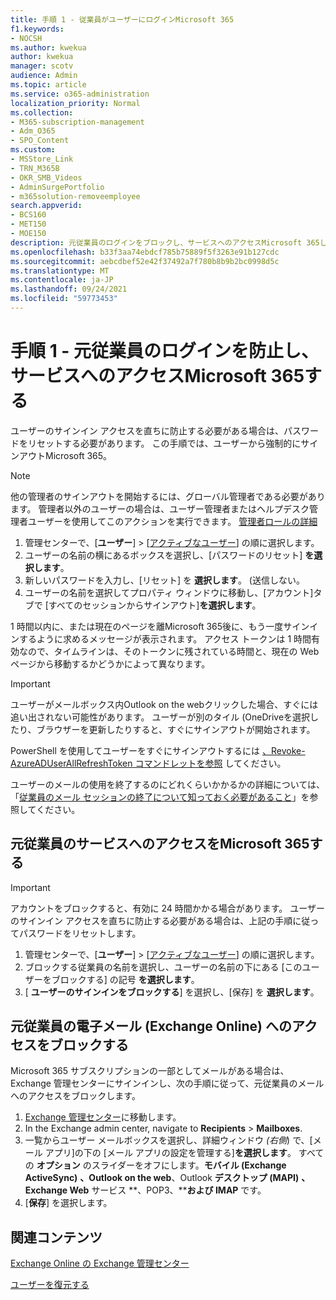 ```yaml
---
title: 手順 1 - 従業員がユーザーにログインMicrosoft 365
f1.keywords:
- NOCSH
ms.author: kwekua
author: kwekua
manager: scotv
audience: Admin
ms.topic: article
ms.service: o365-administration
localization_priority: Normal
ms.collection:
- M365-subscription-management
- Adm_O365
- SPO_Content
ms.custom:
- MSStore_Link
- TRN_M365B
- OKR_SMB_Videos
- AdminSurgePortfolio
- m365solution-removeemployee
search.appverid:
- BCS160
- MET150
- MOE150
description: 元従業員のログインをブロックし、サービスへのアクセスMicrosoft 365します。
ms.openlocfilehash: b33f3aa74ebdcf785b75889f5f3263e91b127cdc
ms.sourcegitcommit: aebcdbef52e42f37492a7f780b8b9b2bc0998d5c
ms.translationtype: MT
ms.contentlocale: ja-JP
ms.lasthandoff: 09/24/2021
ms.locfileid: "59773453"
---
```

# <a name="step-1---prevent-a-former-employee-from-logging-in-and-block-access-to-microsoft-365-services"></a>手順 1 - 元従業員のログインを防止し、サービスへのアクセスMicrosoft 365する

ユーザーのサインイン アクセスを直ちに防止する必要がある場合は、パスワードをリセットする必要があります。 この手順では、ユーザーから強制的にサインアウトMicrosoft 365。

> [!NOTE]
> 他の管理者のサインアウトを開始するには、グローバル管理者である必要があります。 管理者以外のユーザーの場合は、ユーザー管理者またはヘルプデスク管理者ユーザーを使用してこのアクションを実行できます。 [管理者ロールの詳細](about-admin-roles.md)

1. 管理センターで、[**ユーザー**] \> [<a href="https://go.microsoft.com/fwlink/p/?linkid=834822" target="_blank">アクティブなユーザー</a>] の順に選択します。
2. ユーザーの名前の横にあるボックスを選択し、[パスワードのリセット] **を選択します**。
3. 新しいパスワードを入力し、[リセット] を **選択します**。 (送信しない。
4. ユーザーの名前を選択してプロパティ ウィンドウに移動し、[アカウント]タブで [すべてのセッションからサインアウト]**を選択します**。

1 時間以内に、または現在のページを離Microsoft 365後に、もう一度サインインするように求めるメッセージが表示されます。 アクセス トークンは 1 時間有効なので、タイムラインは、そのトークンに残されている時間と、現在の Web ページから移動するかどうかによって異なります。
  
> [!IMPORTANT]
> ユーザーがメールボックス内Outlook on the webクリックした場合、すぐには追い出されない可能性があります。 ユーザーが別のタイル (OneDriveを選択したり、ブラウザーを更新したりすると、すぐにサインアウトが開始されます。
  
PowerShell を使用してユーザーをすぐにサインアウトするには [、Revoke-AzureADUserAllRefreshToken コマンドレットを参照](/powershell/module/azuread/revoke-azureaduserallrefreshtoken) してください。
  
ユーザーのメールの使用を終了するのにどれくらいかかるかの詳細については、「[従業員のメール セッションの終了について知っておく必要があること](remove-former-employee-step-7.md#what-you-need-to-know-about-terminating-an-employees-email-session)」を参照してください。

## <a name="block-a-former-employees-access-to-microsoft-365-services"></a>元従業員のサービスへのアクセスをMicrosoft 365する

> [!IMPORTANT]
 > アカウントをブロックすると、有効に 24 時間かかる場合があります。 ユーザーのサインイン アクセスを直ちに防止する必要がある場合は、上記の手順に従ってパスワードをリセットします。

1. 管理センターで、[**ユーザー**] \> [<a href="https://go.microsoft.com/fwlink/p/?linkid=834822" target="_blank">アクティブなユーザー</a>] の順に選択します。
2. ブロックする従業員の名前を選択し、ユーザーの名前の下にある [このユーザーをブロックする] の記号 **を選択します**。
3. [ **ユーザーのサインインをブロックする**] を選択し、[保存] を **選択します**。

## <a name="block-a-former-employees-access-to-email-exchange-online"></a>元従業員の電子メール (Exchange Online) へのアクセスをブロックする

Microsoft 365 サブスクリプションの一部としてメールがある場合は、Exchange 管理センターにサインインし、次の手順に従って、元従業員のメールへのアクセスをブロックします。
  
1. <a href="https://admin.exchange.microsoft.com/" target="_blank">Exchange 管理センター</a>に移動します。
2. In the Exchange admin center, navigate to **Recipients** \> **Mailboxes**.
3. 一覧からユーザー メールボックスを選択し、詳細ウィンドウ *(右側*) で、[メール アプリ]の下の [メール アプリの設定を管理する]**を選択します**。 すべての **オプション** のスライダーをオフにします。**モバイル (Exchange ActiveSync)** **、Outlook on the web**、Outlook **デスクトップ (MAPI)** **、Exchange Web** サービス **、POP3、****および IMAP** です。
4. [**保存**] を選択します。

## <a name="related-content"></a>関連コンテンツ

[Exchange Online の Exchange 管理センター](/exchange/exchange-admin-center)

[ユーザーを復元する](restore-user.md)
